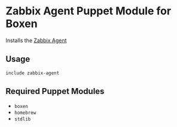 # Zabbix Agent Puppet Module for Boxen

Installs the [Zabbix Agent](https://www.zabbix.com/documentation/2.0/manual/concepts/agent)

## Usage

```puppet
include zabbix-agent
```

## Required Puppet Modules

* `boxen`
* `homebrew`
* `stdlib`
